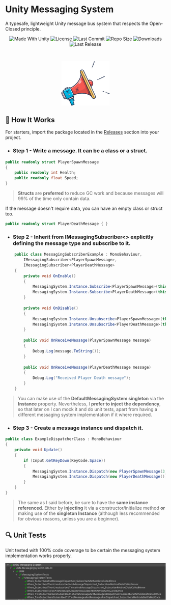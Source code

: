 # Unity Messaging System
A typesafe, lightweight Unity message bus system that respects the Open-Closed principle.

<p align="center">
  <a>
    <img alt="Made With Unity" src="https://img.shields.io/badge/made%20with-Unity-57b9d3.svg?logo=Unity">
  </a>
  <a>
    <img alt="License" src="https://img.shields.io/github/license/JoanStinson/UnityMessagingSystem?logo=github">
  </a>
  <a>
    <img alt="Last Commit" src="https://img.shields.io/github/last-commit/JoanStinson/UnityMessagingSystem?logo=Mapbox&color=orange">
  </a>
  <a>
    <img alt="Repo Size" src="https://img.shields.io/github/repo-size/JoanStinson/UnityMessagingSystem?logo=VirtualBox">
  </a>
  <a>
    <img alt="Downloads" src="https://img.shields.io/github/downloads/JoanStinson/UnityMessagingSystem/total?color=brightgreen">
  </a>
  <a>
    <img alt="Last Release" src="https://img.shields.io/github/v/release/JoanStinson/UnityMessagingSystem?include_prereleases&logo=Dropbox&color=yellow">
  </a>
</p>

<br>
<p align="center">
  <img src="https://github.com/JoanStinson/UnityMessagingSystem/blob/main/megaphone.PNG" width="30%" height="30%">
</p>

## 📣 How It Works
For starters, import the package located in the [Releases](https://github.com/JoanStinson/UnityMessagingSystem/releases) section into your project.

* ### Step 1 - Write a message. It can be a class or a struct.
```csharp
public readonly struct PlayerSpawnMessage
{
    public readonly int Health;
    public readonly float Speed;
}
```
> <b>Structs</b> are <b>preferred</b> to reduce GC work and because messages will 99% of the time only contain data.

If the message doesn't require data, you can have an empty class or struct too.
```csharp
public readonly struct PlayerDeathMessage { }
```

* ### Step 2 - Inherit from IMessagingSubscriber<<Type>> explicitly defining the message type and subscribe to it. 
```csharp
    public class MessagingSubscriberExample : MonoBehaviour,
        IMessagingSubscriber<PlayerSpawnMessage>,
        IMessagingSubscriber<PlayerDeathMessage>
    {
        private void OnEnable()
        {
            MessagingSystem.Instance.Subscribe<PlayerSpawnMessage>(this);
            MessagingSystem.Instance.Subscribe<PlayerDeathMessage>(this);
        }

        private void OnDisable()
        {
            MessagingSystem.Instance.Unsubscribe<PlayerSpawnMessage>(this);
            MessagingSystem.Instance.Unsubscribe<PlayerDeathMessage>(this);
        }

        public void OnReceiveMessage(PlayerSpawnMessage message)
        {
            Debug.Log(message.ToString());
        }

        public void OnReceiveMessage(PlayerDeathMessage message)
        {
            Debug.Log("Received Player Death message");
        }
    }
```
> You can make use of the <b>DefaultMessagingSystem singleton</b> via the <b>Instance</b> property. Nevertheless, I <b>prefer to inject the dependency</b>, so that later on I can mock it and do unit tests, apart from having a different messaging system implementation if it where required.

* ### Step 3 - Create a message instance and dispatch it.
```csharp
public class ExampleDispatcherClass : MonoBehaviour
{
    private void Update()
    {
        if (Input.GetKeyDown(KeyCode.Space))
        {
            MessagingSystem.Instance.Dispatch(new PlayerSpawnMessage(3, 5));
            MessagingSystem.Instance.Dispatch(new PlayerDeathMessage());
        }
    }
}
```
> The same as I said before, be sure to have the <b>same instance referenced</b>. Either by <b>injecting</b> it via a constructor/initialize method <b>or</b> making use of the <b>singleton Instance</b> (although less recommended for obvious reasons, unless you are a beginner).

## 🔍 Unit Tests
Unit tested with 100% code coverage to be certain the messaging system implementation works properly.
<p align="center">
  <img src="https://github.com/JoanStinson/UnityMessagingSystem/blob/main/tests.PNG">
</p>
